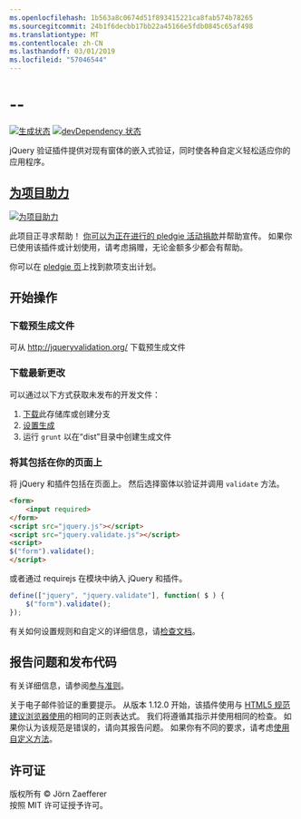 ```yaml
---
ms.openlocfilehash: 1b563a8c0674d51f893415221ca8fab574b78265
ms.sourcegitcommit: 24b1f6decbb17bb22a45166e5fdb0845c65af498
ms.translationtype: MT
ms.contentlocale: zh-CN
ms.lasthandoff: 03/01/2019
ms.locfileid: "57046544"
---
```

<a name="--"></a>--
================================

[![生成状态](https://secure.travis-ci.org/jzaefferer/jquery-validation.png)](http://travis-ci.org/jzaefferer/jquery-validation)
[![devDependency 状态](https://david-dm.org/jzaefferer/jquery-validation/dev-status.png?theme=shields.io)](https://david-dm.org/jzaefferer/jquery-validation#info=devDependencies)

jQuery 验证插件提供对现有窗体的嵌入式验证，同时使各种自定义轻松适应你的应用程序。

## <a name="help-the-projecthttppledgiecomcampaigns18159"></a>[为项目助力](http://pledgie.com/campaigns/18159)

[![为项目助力](http://www.pledgie.com/campaigns/18159.png?skin_name=chrome)](http://pledgie.com/campaigns/18159)

此项目正寻求帮助！ [你可以为正在进行的 pledgie 活动捐款](http://pledgie.com/campaigns/18159)并帮助宣传。 如果你已使用该插件或计划使用，请考虑捐赠，无论金额多少都会有帮助。

你可以在 [pledgie 页](http://pledgie.com/campaigns/18159)上找到款项支出计划。

## <a name="get-started"></a>开始操作

### <a name="downloading-the-prebuilt-files"></a>下载预生成文件

可从 http://jqueryvalidation.org/ 下载预生成文件

### <a name="downloading-the-latest-changes"></a>下载最新更改

可以通过以下方式获取未发布的开发文件：

 1. [下载](https://github.com/jzaefferer/jquery-validation/archive/master.zip)此存储库或创建分支
 2. [设置生成](CONTRIBUTING.md#build-setup)
 3. 运行 `grunt` 以在“dist”目录中创建生成文件

### <a name="including-it-on-your-page"></a>将其包括在你的页面上

将 jQuery 和插件包括在页面上。 然后选择窗体以验证并调用 `validate` 方法。

```html
<form>
    <input required>
</form>
<script src="jquery.js"></script>
<script src="jquery.validate.js"></script>
<script>
$("form").validate();
</script>
```

或者通过 requirejs 在模块中纳入 jQuery 和插件。

```js
define(["jquery", "jquery.validate"], function( $ ) {
    $("form").validate();
});
```

有关如何设置规则和自定义的详细信息，请[检查文档](http://jqueryvalidation.org/documentation/)。

## <a name="reporting-issues-and-contributing-code"></a>报告问题和发布代码

有关详细信息，请参阅[参与准则](CONTRIBUTING.md)。

关于电子邮件验证的重要提示。 从版本 1.12.0 开始，该插件使用与 [HTML5 规范建议浏览器使用](https://html.spec.whatwg.org/multipage/forms.html#valid-e-mail-address)的相同的正则表达式。 我们将遵循其指示并使用相同的检查。 如果你认为该规范是错误的，请向其报告问题。 如果你有不同的要求，请考虑[使用自定义方法](http://jqueryvalidation.org/jQuery.validator.addMethod/)。

## <a name="license"></a>许可证
版权所有 &copy; Jörn Zaefferer<br>
按照 MIT 许可证授予许可。
